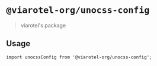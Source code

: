 # `@viarotel-org/unocss-config`

> viarotel's package

## Usage

```
import unocssConfig from '@viarotel-org/unocss-config';
```
